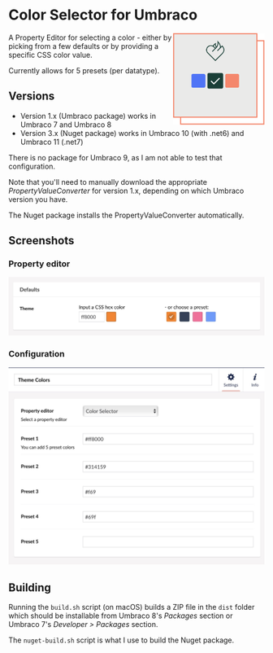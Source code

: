 # Color Selector for Umbraco

<img align="right" src="images/vv-colorselector-icon.png" width="180" height="180" alt="Three color swatches (blue, green and orange) inside a square with the Vokseværk ‘fire-heart’ logo" />

A Property Editor for selecting a color - either by picking from a few defaults
or by providing a specific CSS color value.

Currently allows for 5 presets (per datatype).

## Versions

- Version 1.x (Umbraco package) works in Umbraco 7 and Umbraco 8
- Version 3.x (Nuget package) works in Umbraco 10 (with .net6) and Umbraco 11 (.net7)

There is no package for Umbraco 9, as I am not able to test that configuration.

Note that you'll need to manually download the appropriate _PropertyValueConverter_
for version 1.x, depending on which Umbraco version you have.

The Nuget package installs the PropertyValueConverter automatically.

## Screenshots

### Property editor

![Property Screen](images/property-screen.jpg)

### Configuration

![Config Screen](images/config-screen.jpg)


## Building

Running the `build.sh` script (on macOS) builds a ZIP file in the `dist` folder which
should be installable from Umbraco 8's _Packages_ section or
Umbraco 7's _Developer > Packages_ section.

The `nuget-build.sh` script is what I use to build the Nuget package.
